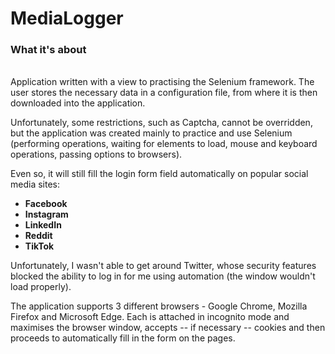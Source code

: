 <h1>MediaLogger</h1>

<h3>What it's about</h3> <br>
Application written with a view to practising the Selenium framework. The user stores the necessary data in a configuration file, from where it is then downloaded into the application.

Unfortunately, some restrictions, such as Captcha, cannot be overridden, but the application was created mainly to practice and use Selenium (performing operations, waiting for elements to load, mouse and keyboard operations, passing options to browsers).

Even so, it will still fill the login form field automatically on popular social media sites:
 - <b>Facebook <br>
 - Instagram <br>
 - LinkedIn <br>
 - Reddit <br>
 - TikTok <br>
  </b>


Unfortunately, I wasn't able to get around Twitter, whose security features blocked the ability to log in for me using automation (the window wouldn't load properly).

The application supports 3 different browsers - Google Chrome, Mozilla Firefox and Microsoft Edge. Each is attached in incognito mode and maximises the browser window, accepts -- if necessary -- cookies and then proceeds to automatically fill in the form on the pages.

